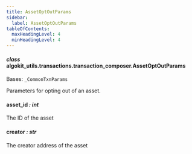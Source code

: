```yaml
---
title: AssetOptOutParams
sidebar:
  label: AssetOptOutParams
tableOfContents:
  maxHeadingLevel: 4
  minHeadingLevel: 4
---
```


#### _class_ algokit_utils.transactions.transaction_composer.AssetOptOutParams

Bases: `_CommonTxnParams`

Parameters for opting out of an asset.

#### asset_id _: int_

The ID of the asset

#### creator _: str_

The creator address of the asset
